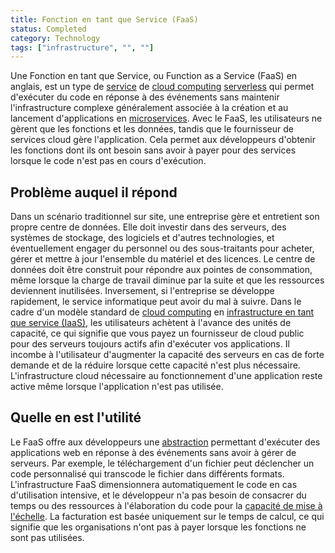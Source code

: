 ```yaml
---
title: Fonction en tant que Service (FaaS)
status: Completed
category: Technology
tags: ["infrastructure", "", ""]
---
```


Une Fonction en tant que Service, ou Function as a Service (FaaS) en anglais, est un type de [service](/fr/service/) de [cloud computing](/fr/cloud-computing/) [serverless](/fr/serverless/)
qui permet d'exécuter du code en réponse à des événements sans maintenir l'infrastructure complexe
généralement associée à la création et au lancement d'applications en [microservices](/fr/microservices-architecture/).
Avec le FaaS, les utilisateurs ne gèrent que les fonctions et les données, tandis que le fournisseur de services cloud gère l'application.
Cela permet aux développeurs d'obtenir les fonctions dont ils ont besoin sans avoir à payer pour des services lorsque le code n'est pas en cours d'exécution.  

## Problème auquel il répond

Dans un scénario traditionnel sur site, une entreprise gère et entretient son propre centre de données.
Elle doit investir dans des serveurs, des systèmes de stockage, des logiciels et d'autres technologies,
et éventuellement engager du personnel ou des sous-traitants pour acheter, gérer et mettre à jour l'ensemble du matériel et des licences.
Le centre de données doit être construit pour répondre aux pointes de consommation, même lorsque la charge de travail diminue par la suite et que les ressources deviennent inutilisées.
Inversement, si l'entreprise se développe rapidement, le service informatique peut avoir du mal à suivre.
Dans le cadre d'un modèle standard de [cloud computing](/fr/cloud-computing/) en [infrastructure en tant que service (IaaS)](/fr/infrastructure-as-a-service/), les utilisateurs achètent à l'avance des unités de capacité,
ce qui signifie que vous payez un fournisseur de cloud public pour des serveurs toujours actifs afin d'exécuter vos applications.
Il incombe à l'utilisateur d'augmenter la capacité des serveurs en cas de forte demande et de la réduire lorsque cette capacité n'est plus nécessaire.
L'infrastructure cloud nécessaire au fonctionnement d'une application reste active même lorsque l'application n'est pas utilisée.

## Quelle en est l'utilité

Le FaaS offre aux développeurs une [abstraction](/fr/abstraction/) permettant d'exécuter des applications web en réponse à des événements sans avoir à gérer de serveurs.
Par exemple, le téléchargement d'un fichier peut déclencher un code personnalisé qui transcode le fichier dans différents formats.
L'infrastructure FaaS dimensionnera automatiquement le code en cas d'utilisation intensive,
et le développeur n'a pas besoin de consacrer du temps ou des ressources à l'élaboration du code pour la [capacité de mise à l'échelle](/fr/scalability/).
La facturation est basée uniquement sur le temps de calcul, ce qui signifie que les organisations n'ont pas à payer lorsque les fonctions ne sont pas utilisées.
